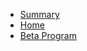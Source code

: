 <ul class="navbar-nav">
		<li class="nav-item">
			<a class="nav-link js-scroll-trigger" href="#home">Summary</a>
		  </li>
		<li class="nav-item">
          <a class="nav-link js-scroll-trigger" href="#home">Home</a>
        </li>
        <li class="nav-item">
          <a class="nav-link js-scroll-trigger" href="#beta-program">Beta Program</a>
        </li>
        <!-- <li class="nav-item">
          <a class="nav-link js-scroll-trigger" href="#education">Education</a>
        </li>
        <li class="nav-item">
          <a class="nav-link js-scroll-trigger" href="#skills">Skills</a>
        </li>
        <li class="nav-item">
          <a class="nav-link js-scroll-trigger" href="#interests">Interests</a>
        </li>
        <li class="nav-item">
          <a class="nav-link js-scroll-trigger" href="#awards">Awards</a>
        </li> -->
      <!-- </ul> -->